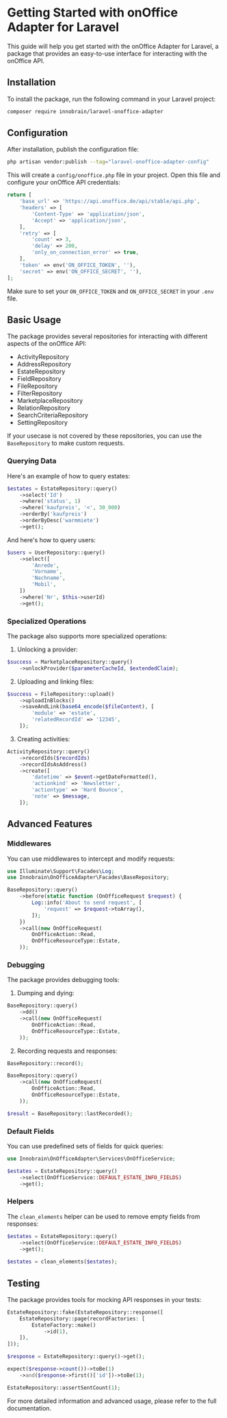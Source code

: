 # Getting Started with onOffice Adapter for Laravel

This guide will help you get started with the onOffice Adapter for Laravel, a package that provides an easy-to-use interface for interacting with the onOffice API.

## Installation

To install the package, run the following command in your Laravel project:

```bash
composer require innobrain/laravel-onoffice-adapter
```

## Configuration

After installation, publish the configuration file:

```bash
php artisan vendor:publish --tag="laravel-onoffice-adapter-config"
```

This will create a `config/onoffice.php` file in your project. Open this file and configure your onOffice API credentials:

```php
return [
    'base_url' => 'https://api.onoffice.de/api/stable/api.php',
    'headers' => [
        'Content-Type' => 'application/json',
        'Accept' => 'application/json',
    ],
    'retry' => [
        'count' => 3,
        'delay' => 200,
        'only_on_connection_error' => true,
    ],
    'token' => env('ON_OFFICE_TOKEN', ''),
    'secret' => env('ON_OFFICE_SECRET', ''),
];
```

Make sure to set your `ON_OFFICE_TOKEN` and `ON_OFFICE_SECRET` in your `.env` file.

## Basic Usage

The package provides several repositories for interacting with different aspects of the onOffice API:

- ActivityRepository
- AddressRepository
- EstateRepository
- FieldRepository
- FileRepository
- FilterRepository
- MarketplaceRepository
- RelationRepository
- SearchCriteriaRepository
- SettingRepository

If your usecase is not covered by these repositories, you can use the `BaseRepository` to make custom requests.

### Querying Data

Here's an example of how to query estates:

```php
$estates = EstateRepository::query()
    ->select('Id')
    ->where('status', 1)
    ->where('kaufpreis', '<', 30_000)
    ->orderBy('kaufpreis')
    ->orderByDesc('warmmiete')
    ->get();
```

And here's how to query users:

```php
$users = UserRepository::query()
    ->select([
        'Anrede',
        'Vorname',
        'Nachname',
        'Mobil',
    ])
    ->where('Nr', $this->userId)
    ->get();
```

### Specialized Operations

The package also supports more specialized operations:

1. Unlocking a provider:

```php
$success = MarketplaceRepository::query()
    ->unlockProvider($parameterCacheId, $extendedClaim);
```

2. Uploading and linking files:

```php
$success = FileRepository::upload()
    ->uploadInBlocks()
    ->saveAndLink(base64_encode($fileContent), [
        'module' => 'estate',
        'relatedRecordId' => '12345',
    ]);
```

3. Creating activities:

```php
ActivityRepository::query()
    ->recordIds($recordIds)
    ->recordIdsAsAddress()
    ->create([
        'datetime' => $event->getDateFormatted(),
        'actionkind' => 'Newsletter',
        'actiontype' => 'Hard Bounce',
        'note' => $message,
    ]);
```

## Advanced Features

### Middlewares

You can use middlewares to intercept and modify requests:

```php
use Illuminate\Support\Facades\Log;
use Innobrain\OnOfficeAdapter\Facades\BaseRepository;

BaseRepository::query()
    ->before(static function (OnOfficeRequest $request) {
        Log::info('About to send request', [
            'request' => $request->toArray(),
        ]);
    })
    ->call(new OnOfficeRequest(
        OnOfficeAction::Read,
        OnOfficeResourceType::Estate,
    ));
```

### Debugging

The package provides debugging tools:

1. Dumping and dying:

```php
BaseRepository::query()
    ->dd()
    ->call(new OnOfficeRequest(
        OnOfficeAction::Read,
        OnOfficeResourceType::Estate,
    ));
```

2. Recording requests and responses:

```php
BaseRepository::record();

BaseRepository::query()
    ->call(new OnOfficeRequest(
        OnOfficeAction::Read,
        OnOfficeResourceType::Estate,
    ));

$result = BaseRepository::lastRecorded();
```

### Default Fields

You can use predefined sets of fields for quick queries:

```php
use Innobrain\OnOfficeAdapter\Services\OnOfficeService;

$estates = EstateRepository::query()
    ->select(OnOfficeService::DEFAULT_ESTATE_INFO_FIELDS)
    ->get();
```

### Helpers

The `clean_elements` helper can be used to remove empty fields from responses:

```php
$estates = EstateRepository::query()
    ->select(OnOfficeService::DEFAULT_ESTATE_INFO_FIELDS)
    ->get();
    
$estates = clean_elements($estates);
```

## Testing

The package provides tools for mocking API responses in your tests:

```php
EstateRepository::fake(EstateRepository::response([
    EstateRepository::page(recordFactories: [
        EstateFactory::make()
            ->id(1),
    ]),
]));

$response = EstateRepository::query()->get();

expect($response->count())->toBe(1)
    ->and($response->first()['id'])->toBe(1);

EstateRepository::assertSentCount(1);
```

For more detailed information and advanced usage, please refer to the full documentation.

